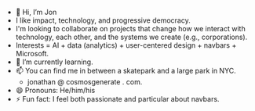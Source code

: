 - 👋 Hi, I’m Jon
- I like impact, technology, and progressive democracy.
- I'm looking to collaborate on projects that change how we interact with technology, each other, and the systems we create (e.g., corporations).
- Interests = AI + data (analytics) + user-centered design + navbars + Microsoft.  
- 🌱 I’m currently learning.
- 📫 You can find me in between a skatepark and a large park in NYC.
    - jonathan @ cosmosgenerate . com.
- 😄 Pronouns: He/him/his
- ⚡ Fun fact: I feel both passionate and particular about navbars. 

<!---
jon-CosmosGenerate/jon-CosmosGenerate is a ✨ special ✨ repository because its `README.md` (this file) appears on your GitHub profile.
You can click the Preview link to take a look at your changes.
--->
